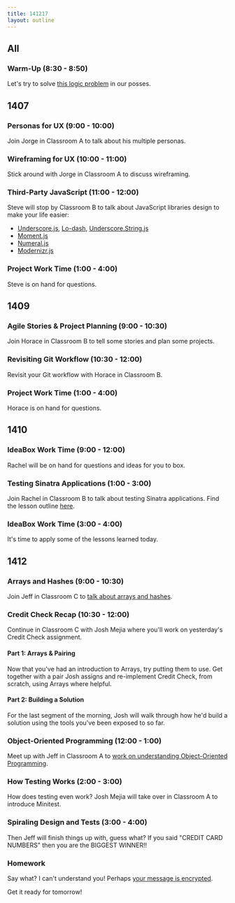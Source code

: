 ```yaml
---
title: 141217
layout: outline
---
```


## All

### Warm-Up (8:30 - 8:50)

Let's try to solve [this logic problem](http://cl.ly/2e42381b1O3G) in our posses.

## 1407

### Personas for UX (9:00 - 10:00)

Join Jorge in Classroom A to talk about his multiple personas.

### Wireframing for UX (10:00 - 11:00)

Stick around with Jorge in Classroom A to discuss wireframing.

### Third-Party JavaScript (11:00 - 12:00)

Steve will stop by Classroom B to talk about JavaScript libraries design to make your life easier:

* [Underscore.js][underscore], [Lo-dash][ld], [Underscore.String.js][underscore-string]
* [Moment.js][moment]
* [Numeral.js][numeral]
* [Modernizr.js][modernizr]

[underscore]: http://underscorejs.org
[ld]: https://lodash.com
[underscore-string]: https://github.com/epeli/underscore.string#readme
[moment]: http://momentjs.com
[numeral]: http://numeraljs.com
[modernizr]: http://modernizr.com

### Project Work Time (1:00 - 4:00)

Steve is on hand for questions.

## 1409

### Agile Stories & Project Planning (9:00 - 10:30)

Join Horace in Classroom B to tell some stories and plan some projects.

### Revisiting Git Workflow (10:30 - 12:00)

Revisit your Git workflow with Horace in Classroom B.

### Project Work Time (1:00 - 4:00)

Horace is on hand for questions.

## 1410

### IdeaBox Work Time (9:00 - 12:00)

Rachel will be on hand for questions and ideas for you to box.

### Testing Sinatra Applications (1:00 - 3:00)

Join Rachel in Classroom B to talk about testing Sinatra applications. Find the lesson outline [here](https://github.com/turingschool/lesson_plans/blob/master/ruby_02-web_applications_with_ruby/testing_sinatra_applications.markdown).

### IdeaBox Work Time (3:00 - 4:00)

It's time to apply some of the lessons learned today.

## 1412

### Arrays and Hashes (9:00 - 10:30)

Join Jeff in Classroom C to [talk about arrays and hashes](https://github.com/turingschool/lesson_plans/blob/master/ruby_01-object_oriented_programming_with_ruby/arrays_and_hashes.markdown).

### Credit Check Recap (10:30 - 12:00)

Continue in Classroom C with Josh Mejia where you'll work on yesterday's Credit Check assignment.

#### Part 1: Arrays & Pairing

Now that you've had an introduction to Arrays, try putting them to use. Get together with a pair Josh assigns and re-implement Credit Check, from scratch, using Arrays where helpful.

#### Part 2: Building a Solution

For the last segment of the morning, Josh will walk through how he'd build a solution using the tools you've been exposed to so far.

### Object-Oriented Programming (12:00 - 1:00)

Meet up with Jeff in Classroom A to [work on understanding Object-Oriented Programming](https://github.com/turingschool/lesson_plans/blob/master/ruby_01-object_oriented_programming_with_ruby/object_oriented_programming.markdown).

### How Testing Works (2:00 - 3:00)

How does testing even work? Josh Mejia will take over in Classroom A to introduce Minitest.

### Spiraling Design and Tests (3:00 - 4:00)

Then Jeff will finish things up with, guess what? If you said "CREDIT CARD NUMBERS" then you are the BIGGEST WINNER!!

### Homework

Say what? I can't understand you! Perhaps [your message is encrypted](https://github.com/turingschool/challenges/blob/master/cryptographer.markdown).

Get it ready for tomorrow!
